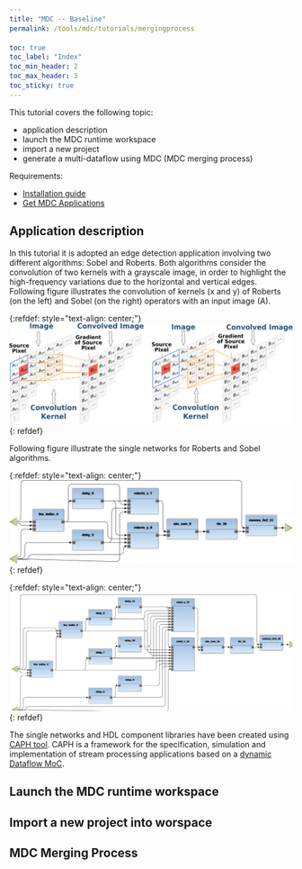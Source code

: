 ```yaml
---
title: "MDC -- Baseline"
permalink: /tools/mdc/tutorials/mergingprocess

toc: true
toc_label: "Index"
toc_min_header: 2
toc_max_header: 3
toc_sticky: true
---
```


This tutorial covers the following topic:

* application description
* launch the MDC runtime workspace
* import a new project
* generate a multi-dataflow using MDC (MDC merging process)


Requirements:
* [Installation guide](/tools/mdc/tutorials/setup)
* [Get MDC Applications](https://github.com/mdc-suite/mdc-test)

## Application description

In this tutorial it is adopted an edge detection application involving two different algorithms: Sobel and Roberts. Both
algorithms consider the convolution of two kernels with a grayscale image, in order to highlight the high-frequency variations due to the horizontal and vertical edges. Following figure illustrates the convolution of kernels (x and y) of Roberts (on the left) and Sobel (on the right) operators with an input image (A).

{:refdef: style="text-align: center;"}
![](/assets/images/mdc/tutorials/edgeDetection.png)
{: refdef}

Following figure illustrate the single networks for Roberts and Sobel algorithms.

{:refdef: style="text-align: center;"}
![Roberts](/assets/images/mdc/tutorials/roberts.svg)
{: refdef}

{:refdef: style="text-align: center;"}
![Sobel](/assets/images/mdc/tutorials/sobel.svg)
{: refdef}

The single networks and HDL component libraries have been created using [CAPH tool](http://caph.univ-bpclermont.fr). CAPH is a framework for the specification, simulation and
implementation of stream processing applications based on a [dynamic Dataflow MoC](https://www.researchgate.net/publication/278698706_CAPH_A_language_for_implementing_stream-processing_applications_on_FPGAs).

## Launch the MDC runtime workspace

## Import a new project into worspace

## MDC Merging Process
